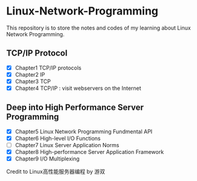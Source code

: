 # Linux-Network-Programming

This repository is to store the notes and codes of my learning about Linux Network Programming.

## TCP/IP Protocol
- [X] Chapter1 TCP/IP protocols
- [X] Chapter2 IP
- [X] Chapter3 TCP
- [X] Chapter4 TCP/IP : visit webservers on the Internet

## Deep into High Performance Server Programming
- [X] Chapter5 Linux Network Programming Fundmental API
- [X] Chapter6 High-level I/O Functions
- [ ] Chapter7 Linux Server Application Norms
- [X] Chapter8 High-performance Server Application Framework
- [X] Chapter9 I/O Multiplexing

Credit to Linux高性能服务器编程 by 游双

